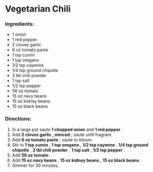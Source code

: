 # Vegetarian Chili 

### Ingredients: 
* 1 onion
* 1 red pepper
* 2 cloves garlic
* 6 oz tomato paste
* 1 tsp cumin
* 1 tsp oregano
* 1/2 tsp cayenne
* 1/4 tsp ground chipotle
* 3 tbl chili powder
* 1 tsp salt
* 1/2 tsp pepper
* 56 oz tomato
* 15 oz navy beans
* 15 oz kidney beans
* 15 oz black beans

### Directions: 
1. In a large pot saute **1 chopped onion** and **1 red pepper** . 
2. Add **2 cloves garlic , minced** ; saute until fragrant. 
3. Add **6 oz tomato paste** ; saute to bloom. 
4. Stir in **1 tsp cumin** , **1 tsp oregano** , **1/2 tsp cayenne** , **1/4 tsp ground chipotle** , **3 tbl chili powder** , **1 tsp salt** , **1/2 tsp pepper** . 
5. Add **56 oz tomato** . 
6. Add **15 oz navy beans** , **15 oz kidney beans** , **15 oz black beans** . 
7. Simmer for 30 minutes. 
